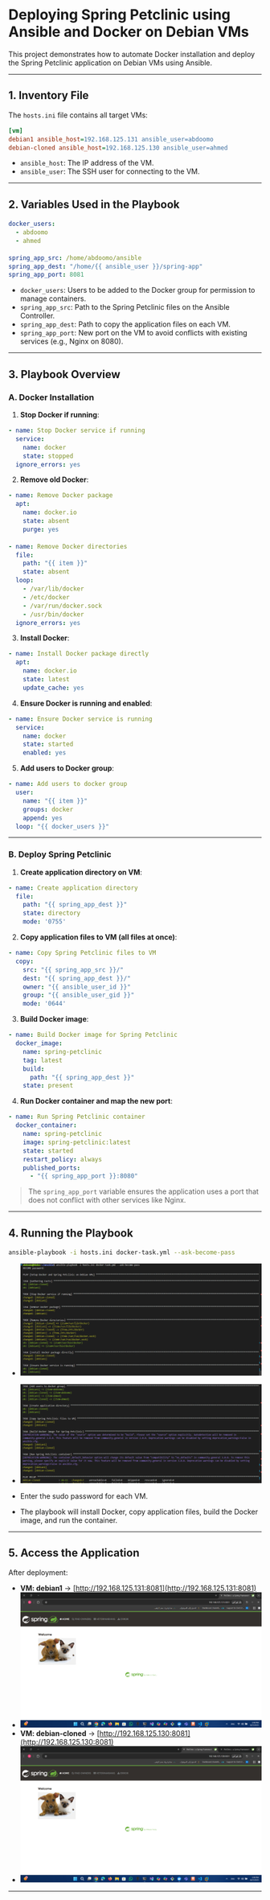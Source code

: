 # Deploying Spring Petclinic using Ansible and Docker on Debian VMs

This project demonstrates how to automate Docker installation and deploy the Spring Petclinic application on Debian VMs using Ansible.

---

## 1. Inventory File

The `hosts.ini` file contains all target VMs:

```ini
[vm]
debian1 ansible_host=192.168.125.131 ansible_user=abdoomo
debian-cloned ansible_host=192.168.125.130 ansible_user=ahmed
```

* `ansible_host`: The IP address of the VM.
* `ansible_user`: The SSH user for connecting to the VM.

---

## 2. Variables Used in the Playbook

```yaml
docker_users:
  - abdoomo
  - ahmed

spring_app_src: /home/abdoomo/ansible
spring_app_dest: "/home/{{ ansible_user }}/spring-app"
spring_app_port: 8081
```

* `docker_users`: Users to be added to the Docker group for permission to manage containers.
* `spring_app_src`: Path to the Spring Petclinic files on the Ansible Controller.
* `spring_app_dest`: Path to copy the application files on each VM.
* `spring_app_port`: New port on the VM to avoid conflicts with existing services (e.g., Nginx on 8080).

---

## 3. Playbook Overview

### A. Docker Installation

1. **Stop Docker if running**:

```yaml
- name: Stop Docker service if running
  service:
    name: docker
    state: stopped
  ignore_errors: yes
```

2. **Remove old Docker**:

```yaml
- name: Remove Docker package
  apt:
    name: docker.io
    state: absent
    purge: yes

- name: Remove Docker directories
  file:
    path: "{{ item }}"
    state: absent
  loop:
    - /var/lib/docker
    - /etc/docker
    - /var/run/docker.sock
    - /usr/bin/docker
  ignore_errors: yes
```

3. **Install Docker**:

```yaml
- name: Install Docker package directly
  apt:
    name: docker.io
    state: latest
    update_cache: yes
```

4. **Ensure Docker is running and enabled**:

```yaml
- name: Ensure Docker service is running
  service:
    name: docker
    state: started
    enabled: yes
```

5. **Add users to Docker group**:

```yaml
- name: Add users to docker group
  user:
    name: "{{ item }}"
    groups: docker
    append: yes
  loop: "{{ docker_users }}"
```

---

### B. Deploy Spring Petclinic

1. **Create application directory on VM**:

```yaml
- name: Create application directory
  file:
    path: "{{ spring_app_dest }}"
    state: directory
    mode: '0755'
```

2. **Copy application files to VM (all files at once)**:

```yaml
- name: Copy Spring Petclinic files to VM
  copy:
    src: "{{ spring_app_src }}/"
    dest: "{{ spring_app_dest }}/"
    owner: "{{ ansible_user_id }}"
    group: "{{ ansible_user_gid }}"
    mode: '0644'
```

3. **Build Docker image**:

```yaml
- name: Build Docker image for Spring Petclinic
  docker_image:
    name: spring-petclinic
    tag: latest
    build:
      path: "{{ spring_app_dest }}"
    state: present
```

4. **Run Docker container and map the new port**:

```yaml
- name: Run Spring Petclinic container
  docker_container:
    name: spring-petclinic
    image: spring-petclinic:latest
    state: started
    restart_policy: always
    published_ports:
      - "{{ spring_app_port }}:8080"
```

> The `spring_app_port` variable ensures the application uses a port that does not conflict with other services like Nginx.

---

## 4. Running the Playbook

```bash
ansible-playbook -i hosts.ini docker-task.yml --ask-become-pass
```
* ![1](1.png)


* ![2](2.png)


* Enter the sudo password for each VM.
* The playbook will install Docker, copy application files, build the Docker image, and run the container.

---

## 5. Access the Application

After deployment:

* **VM: debian1** → [http://192.168.125.131:8081](http://192.168.125.131:8081)
* ![131](131.png)
* **VM: debian-cloned** → [http://192.168.125.130:8081](http://192.168.125.130:8081)
* ![130](130.png)


---

